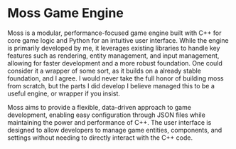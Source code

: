 # Moss Game Engine
Moss is a modular, performance-focused game engine built with C++ for core game logic and Python for an intuitive user interface. While the engine is primarily developed by me, it leverages existing libraries to handle key features such as rendering, entity management, and input management, allowing for faster development and a more robust foundation. One could consider it a wrapper of some sort, as it builds on a already stable foundation, and I agree. I would never take the full honor of building moss from scratch, but the parts I did develop I believe managed this to be a useful engine, or wrapper if you insist.

Moss aims to provide a flexible, data-driven approach to game development, enabling easy configuration through JSON files while maintaining the power and performance of C++. The user interface is designed to allow developers to manage game entities, components, and settings without needing to directly interact with the C++ code.
